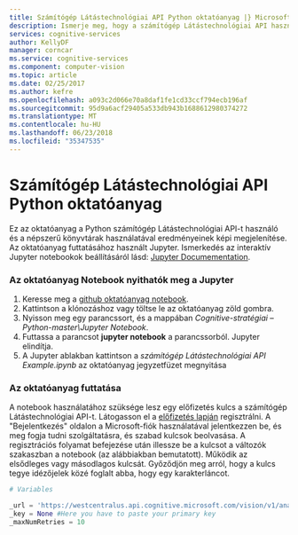 ```yaml
---
title: Számítógép Látástechnológiai API Python oktatóanyag |} Microsoft Docs
description: Ismerje meg, hogy a számítógép Látástechnológiai API használata a Python Jupyter notebookok használatával a Microsoft kognitív szolgáltatások. A népszerű könyvtárak segítségével eredményeinek képi megjelenítése.
services: cognitive-services
author: KellyDF
manager: corncar
ms.service: cognitive-services
ms.component: computer-vision
ms.topic: article
ms.date: 02/25/2017
ms.author: kefre
ms.openlocfilehash: a093c2d066e70a8daf1fe1cd33ccf794ecb196af
ms.sourcegitcommit: 95d9a6acf29405a533db943b1688612980374272
ms.translationtype: MT
ms.contentlocale: hu-HU
ms.lasthandoff: 06/23/2018
ms.locfileid: "35347535"
---
```

# <a name="computer-vision-api-python-tutorial"></a>Számítógép Látástechnológiai API Python oktatóanyag

Ez az oktatóanyag a Python számítógép Látástechnológiai API-t használó és a népszerű könyvtárak használatával eredményeinek képi megjelenítése. Az oktatóanyag futtatásához használt Jupyter. Ismerkedés az interaktív Jupyter notebookok beállításáról lásd: [Jupyter Documementation](http://jupyter.readthedocs.io/en/latest/index.html). 

### <a name="opening-the-tutorial-notebook-in-jupyter"></a>Az oktatóanyag Notebook nyithatók meg a Jupyter 

1. Keresse meg a [github oktatóanyag notebook](https://github.com/Microsoft/Cognitive-Vision-Python). 
2. Kattintson a klónozáshoz vagy töltse le az oktatóanyag zöld gombra. 
3. Nyisson meg egy parancssort, és a mappában _Cognitive-stratégiai – Python-master\Jupyter Notebook_. 
4. Futtassa a parancsot **jupyter notebook** a parancssorból. Jupyter elindítja.
5. A Jupyter ablakban kattintson a _számítógép Látástechnológiai API Example.ipynb_ az oktatóanyag jegyzetfüzet megnyitása 

### <a name="running-the-tutorial"></a>Az oktatóanyag futtatása

A notebook használatához szüksége lesz egy előfizetés kulcs a számítógép Látástechnológiai API-t. Látogasson el a [előfizetés lapján](https://azure.microsoft.com/try/cognitive-services/) regisztrálni. A "Bejelentkezés" oldalon a Microsoft-fiók használatával jelentkezzen be, és meg fogja tudni szolgáltatásra, és szabad kulcsok beolvasása. A regisztrációs folyamat befejezése után illessze be a kulcsot a változók szakaszban a notebook (az alábbiakban bemutatott). Működik az elsődleges vagy másodlagos kulcsát. Győződjön meg arról, hogy a kulcs tegye idézőjelek közé foglalt abba, hogy egy karakterláncot.

```python
# Variables

_url = 'https://westcentralus.api.cognitive.microsoft.com/vision/v1/analyses'
_key = None #Here you have to paste your primary key
_maxNumRetries = 10
```
